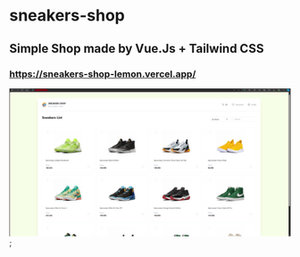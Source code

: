 # sneakers-shop

## Simple Shop made by Vue.Js + Tailwind CSS

### https://sneakers-shop-lemon.vercel.app/

![preview.png](public/preview/preview.png);